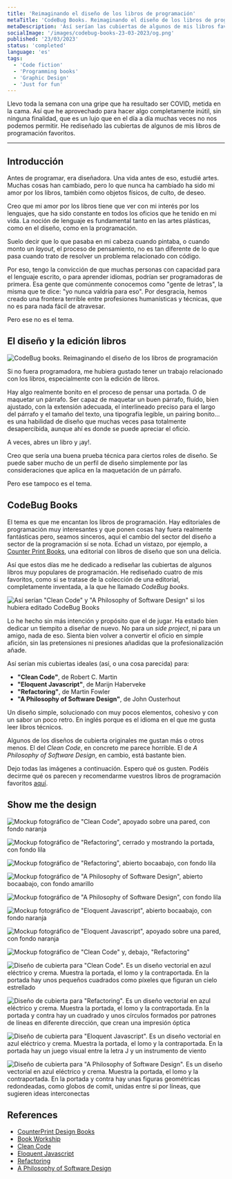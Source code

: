 ```yaml
---
title: 'Reimaginando el diseño de los libros de programación'
metaTitle: 'CodeBug Books. Reimaginando el diseño de los libros de programación'
metaDescription: 'Así serían las cubiertas de algunos de mis libros favoritos de programación si me dejaran diseñarlos a mí.'
socialImage: '/images/codebug-books-23-03-2023/og.png'
published: '23/03/2023'
status: 'completed'
language: 'es'
tags:
  - 'Code fiction'
  - 'Programming books'
  - 'Graphic Design'
  - 'Just for fun'
---
```


Llevo toda la semana con una gripe que ha resultado ser COVID, metida en la cama. Así que he aprovechado para hacer algo completamente inútil, sin ninguna finalidad, que es un lujo que en el día a día muchas veces no nos podemos permitir. He rediseñado las cubiertas de algunos de mis libros de programación favoritos.

---

## Introducción

Antes de programar, era diseñadora. Una vida antes de eso, estudié artes. Muchas cosas han cambiado, pero lo que nunca ha cambiado ha sido mi amor por los libros, también como objetos físicos, de culto, de deseo.

Creo que mi amor por los libros tiene que ver con mi interés por los lenguajes, que ha sido constante en todos los oficios que he tenido en mi vida. La noción de lenguaje es fundamental tanto en las artes plásticas, como en el diseño, como en la programación.

Suelo decir que lo que pasaba en mi cabeza cuando pintaba, o cuando monto un _layout_, el proceso de pensamiento, no es tan diferente de lo que pasa cuando trato de resolver un problema relacionado con código.

Por eso, tengo la convicción de que muchas personas con capacidad para el lenguaje escrito, o para aprender idiomas, podrían ser programadoras de primera. Esa gente que comúnmente conocemos como "gente de letras", la misma que te dice: "yo nunca valdría para eso". Por desgracia, hemos creado una frontera terrible entre profesiones humanísticas y técnicas, que no es para nada fácil de atravesar.

Pero ese no es el tema.

## El diseño y la edición libros

![CodeBug books. Reimaginando el diseño de los libros de programación](/images/codebug-books-23-03-2023/standing-books-collection-landscape-cream.jpg 'CodeBug books. Reimaginando el diseño de los libros de programación')

Si no fuera programadora, me hubiera gustado tener un trabajo relacionado con los libros, especialmente con la edición de libros.

Hay algo realmente bonito en el proceso de pensar una portada. O de maquetar un párrafo.
Ser capaz de maquetar un buen párrafo, fluído, bien ajustado, con la extensión adecuada, el interlineado preciso para el largo del párrafo y el tamaño del texto, una tipografía legible, un pairing bonito... es una habilidad de diseño que muchas veces pasa totalmente desapercibida, aunque ahí es donde se puede apreciar el oficio.

A veces, abres un libro y ¡ay!.

Creo que sería una buena prueba técnica para ciertos roles de diseño. Se puede saber mucho de un perfil de diseño simplemente por las consideraciones que aplica en la maquetación de un párrafo.

Pero ese tampoco es el tema.

## CodeBug Books

El tema es que me encantan los libros de programación. Hay editoriales de programación muy interesantes y que ponen cosas hay fuera realmente fantásticas pero, seamos sinceros, aquí el cambio del sector del diseño a sector de la programación sí se nota. Echad un vistazo, por ejemplo, a [Counter Print Books](https://www.counter-print.co.uk/collections/all-books/Graphic-Design), una editorial con libros de diseño que son una delicia.

Así que estos días me he dedicado a rediseñar las cubiertas de algunos libros muy populares de programación. He rediseñado cuatro de mis favoritos, como si se tratase de la colección de una editorial, completamente inventada, a la que he llamado _CodeBug books_.

![Así serían "Clean Code" y "A Philosophy of Software Design" si los hubiera editado CodeBug Books](/images/codebug-books-23-03-2023/floating-yellow.jpg 'Así serían "Clean Code" y "A Philosophy of Software Design" si los hubiera editado CodeBug Books')

Lo he hecho sin más intención y propósito que el de jugar. Ha estado bien dedicar un tiempito a diseñar de nuevo. No para un _side project_, ni para un amigo, nada de eso. Sienta bien volver a convertir el oficio en simple afición, sin las pretensiones ni presiones añadidas que la profesionalización añade.

Así serían mis cubiertas ideales (así, o una cosa parecida) para:

- **"Clean Code"**, de Robert C. Martin
- **"Eloquent Javascript"**, de Marijn Haberveke
- **"Refactoring"**, de Martin Fowler
- **"A Philosophy of Software Design"**, de John Ousterhout

Un diseño simple, solucionado con muy pocos elementos, cohesivo y con un sabor un poco retro.
En inglés porque es el idioma en el que me gusta leer libros técnicos.

Algunos de los diseños de cubierta originales me gustan más o otros menos. El del _Clean Code_, en concreto me parece horrible. El de _A Philosophy of Software Design_, en cambio, está bastante bien.

Dejo todas las imágenes a continuación. Espero qué os gusten. Podéis decirme qué os parecen y recomendarme vuestros libros de programación favoritos [aquí](https://twitter.com/mariasimocodes).

## Show me the design

![Mockup fotográfico de "Clean Code", apoyado sobre una pared, con fondo naranja](/images/codebug-books-23-03-2023/clean-code-lean-orange.jpg)

![Mockup fotográfico de "Refactoring", cerrado y mostrando la portada, con fondo lila](/images/codebug-books-23-03-2023/refactoring-closed-lilac.jpg)

![Mockup fotográfico de "Refactoring", abierto bocaabajo, con fondo lila](/images/codebug-books-23-03-2023/refactoring-lilac.jpg)

![Mockup fotográfico de "A Philosophy of Software Design", abierto bocaabajo, con fondo amarillo](/images/codebug-books-23-03-2023/philosohpy-lean-yellow.jpg)

![Mockup fotográfico de "A Philosophy of Software Design", con fondo lila](/images/codebug-books-23-03-2023/philosophy-closed-lilac2.jpg)

![Mockup fotográfico de "Eloquent Javascript", abierto bocaabajo, con fondo naranja](/images/codebug-books-23-03-2023/eloquent-javascript-orange.jpg)

![Mockup fotográfico de "Eloquent Javascript", apoyado sobre una pared, con fondo naranja](/images/codebug-books-23-03-2023/eloquent-lean-orange.jpg)

![Mockup fotográfico de "Clean Code" y, debajo, "Refactoring"](/images/codebug-books-23-03-2023/pile-yellow.jpg)

![Diseño de cubierta para "Clean Code". Es un diseño vectorial en azul eléctrico y crema. Muestra la portada, el lomo y la contraportada. En la portada hay unos pequeños cuadrados como píxeles que figuran un cielo estrellado](/images/codebug-books-23-03-2023/covers-clean.png 'Diseño de cubierta para "Clean Code"')

![Diseño de cubierta para "Refactoring". Es un diseño vectorial en azul eléctrico y crema. Muestra la portada, el lomo y la contraportada. En la portada y contra hay un cuadrado y unos círculos formados por patrones de líneas en diferente dirección, que crean una impresión óptica](/images/codebug-books-23-03-2023/covers-refactoring.png 'Diseño de cubierta para "Refactoring"')

![Diseño de cubierta para "Eloquent Javascript". Es un diseño vectorial en azul eléctrico y crema. Muestra la portada, el lomo y la contraportada. En la portada hay un juego visual entre la letra J y un instrumento de viento](/images/codebug-books-23-03-2023/covers-eloquent.png 'Diseño de cubierta para "Eloquent Javascript"')

![Diseño de cubierta para "A Philosophy of Software Design". Es un diseño vectorial en azul eléctrico y crema. Muestra la portada, el lomo y la contraportada. En la portada y contra hay unas figuras geométricas redondeadas, como globos de comit, unidas entre sí por líneas, que sugieren ideas interconectas](/images/codebug-books-23-03-2023/covers-philosophy.png 'Diseño de cubierta para "A Philosophy of Software Design"')

## References

- [CounterPrint Design Books](https://www.counter-print.co.uk/collections/all-books/Graphic-Design)
- [Book Workship](http://bookworship.com/)
- [Clean Code](https://www.amazon.com/Clean-Code-Handbook-Software-Craftsmanship/dp/0132350882/ref=sr_1_1?crid=1QK0IAEQU36KD&keywords=clean+code&qid=1679582264&s=books&sprefix=clean+co%2Cstripbooks-intl-ship%2C189&sr=1-1)
- [Eloquent Javascript](https://www.amazon.com/Eloquent-JavaScript-3rd-Introduction-Programming/dp/1593279507/ref=sr_1_1?crid=L6LKLA07PABA&keywords=eloquent+javascript&qid=1679582280&s=books&sprefix=eloquent%2Cstripbooks-intl-ship%2C163&sr=1-1)
- [Refactoring](https://www.amazon.com/Refactoring-Improving-Existing-Addison-Wesley-Signature/dp/0134757599/ref=sr_1_1?crid=2KD2F6LE2468V&keywords=refactoring&qid=1679582294&s=books&sprefix=refactorin%2Cstripbooks-intl-ship%2C174&sr=1-1)
- [A Philosophy of Software Design](https://www.amazon.com/Philosophy-Software-Design-2nd/dp/173210221X)
